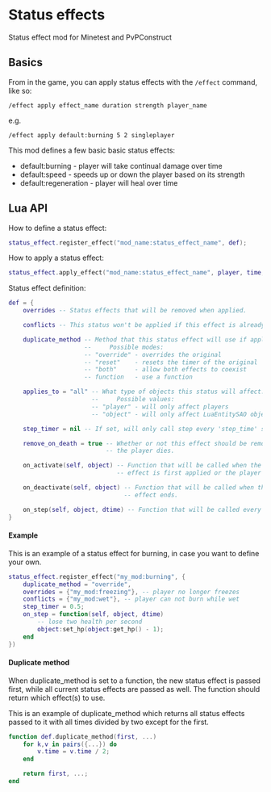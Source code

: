 Status effects
==============

Status effect mod for Minetest and PvPConstruct

Basics
------

From in the game, you can apply status effects with the `/effect` command, like
so:
```
/effect apply effect_name duration strength player_name
```
e.g.
```
/effect apply default:burning 5 2 singleplayer
```

This mod defines a few basic basic status effects:

 * default:burning - player will take continual damage over time
 * default:speed - speeds up or down the player based on its strength
 * default:regeneration - player will heal over time

Lua API
-------

How to define a status effect:
```Lua
status_effect.register_effect("mod_name:status_effect_name", def);
```

How to apply a status effect:
```Lua
status_effect.apply_effect("mod_name:status_effect_name", player, time, strength);
```

Status effect definition:
```Lua
def = {
	overrides -- Status effects that will be removed when applied.

	conflicts -- This status won't be applied if this effect is already active.

	duplicate_method -- Method that this status effect will use if applied again
	                 --     Possible modes:
	                 -- "override" - overrides the original
	                 -- "reset"    - resets the timer of the original
	                 -- "both"     - allow both effects to coexist
	                 -- function   - use a function

	applies_to = "all" -- What type of objects this status will affect.
	                   --     Possible values:
	                   -- "player" - will only affect players
	                   -- "object" - will only affect LuaEntitySAO objects

	step_timer = nil -- If set, will only call step every 'step_time' seconds.

	remove_on_death = true -- Whether or not this effect should be removed when
	                       -- the player dies.

	on_activate(self, object) -- Function that will be called when the status
	                          -- effect is first applied or the player logs in.

	on_deactivate(self, object) -- Function that will be called when the status
	                            -- effect ends.

	on_step(self, object, dtime) -- Function that will be called every frame.
}
```

#### Example

This is an example of a status effect for burning, in case you want to define
your own.

```Lua
status_effect.register_effect("my_mod:burning", {
	duplicate_method = "override",
	overrides = {"my_mod:freezing"}, -- player no longer freezes
	conflicts = {"my_mod:wet"}, -- player can not burn while wet
	step_timer = 0.5;
	on_step = function(self, object, dtime)
		-- lose two health per second
		object:set_hp(object:get_hp() - 1);
	end
})
```

#### Duplicate method

When duplicate_method is set to a function, the new status effect is passed
first, while all current status effects are passed as well. The function should
return which effect(s) to use.

This is an example of duplicate_method which returns all status effects passed to it with all times divided by two except for the first.

```Lua
function def.duplicate_method(first, ...)
	for k,v in pairs({...}) do
		v.time = v.time / 2;
	end

	return first, ...;
end
```
